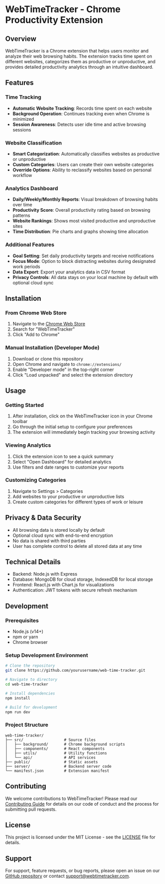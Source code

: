 # WebTimeTracker - Chrome Productivity Extension

## Overview
WebTimeTracker is a Chrome extension that helps users monitor and analyze their web browsing habits. The extension tracks time spent on different websites, categorizes them as productive or unproductive, and provides detailed productivity analytics through an intuitive dashboard.

## Features

### Time Tracking
- **Automatic Website Tracking**: Records time spent on each website
- **Background Operation**: Continues tracking even when Chrome is minimized
- **Session Awareness**: Detects user idle time and active browsing sessions

### Website Classification
- **Smart Categorization**: Automatically classifies websites as productive or unproductive
- **Custom Categories**: Users can create their own website categories
- **Override Options**: Ability to reclassify websites based on personal workflow

### Analytics Dashboard
- **Daily/Weekly/Monthly Reports**: Visual breakdown of browsing habits over time
- **Productivity Score**: Overall productivity rating based on browsing patterns
- **Website Rankings**: Shows most visited productive and unproductive sites
- **Time Distribution**: Pie charts and graphs showing time allocation

### Additional Features
- **Goal Setting**: Set daily productivity targets and receive notifications
- **Focus Mode**: Option to block distracting websites during designated work periods
- **Data Export**: Export your analytics data in CSV format
- **Privacy Controls**: All data stays on your local machine by default with optional cloud sync

## Installation

### From Chrome Web Store
1. Navigate to the [Chrome Web Store](https://chrome.google.com/webstore)
2. Search for "WebTimeTracker"
3. Click "Add to Chrome"

### Manual Installation (Developer Mode)
1. Download or clone this repository
2. Open Chrome and navigate to `chrome://extensions/`
3. Enable "Developer mode" in the top-right corner
4. Click "Load unpacked" and select the extension directory

## Usage

### Getting Started
1. After installation, click on the WebTimeTracker icon in your Chrome toolbar
2. Go through the initial setup to configure your preferences
3. The extension will immediately begin tracking your browsing activity

### Viewing Analytics
1. Click the extension icon to see a quick summary
2. Select "Open Dashboard" for detailed analytics
3. Use filters and date ranges to customize your reports

### Customizing Categories
1. Navigate to Settings > Categories
2. Add websites to your productive or unproductive lists
3. Create custom categories for different types of work or leisure

## Privacy & Data Security
- All browsing data is stored locally by default
- Optional cloud sync with end-to-end encryption
- No data is shared with third parties
- User has complete control to delete all stored data at any time

## Technical Details
- Backend: Node.js with Express
- Database: MongoDB for cloud storage, IndexedDB for local storage
- Frontend: React.js with Chart.js for visualizations
- Authentication: JWT tokens with secure refresh mechanism

## Development

### Prerequisites
- Node.js (v14+)
- npm or yarn
- Chrome browser

### Setup Development Environment
```bash
# Clone the repository
git clone https://github.com/yourusername/web-time-tracker.git

# Navigate to directory
cd web-time-tracker

# Install dependencies
npm install

# Build for development
npm run dev
```

### Project Structure
```
web-time-tracker/
├── src/                  # Source files
│   ├── background/       # Chrome background scripts
│   ├── components/       # React components
│   ├── utils/            # Utility functions
│   └── api/              # API services
├── public/               # Static assets
├── server/               # Backend server code
└── manifest.json         # Extension manifest
```

## Contributing
We welcome contributions to WebTimeTracker! Please read our [Contributing Guide](CONTRIBUTING.md) for details on our code of conduct and the process for submitting pull requests.

## License
This project is licensed under the MIT License - see the [LICENSE](LICENSE) file for details.

## Support
For support, feature requests, or bug reports, please open an issue on our [GitHub repository](https://github.com/yourusername/web-time-tracker/issues) or contact support@webtimetracker.com.
